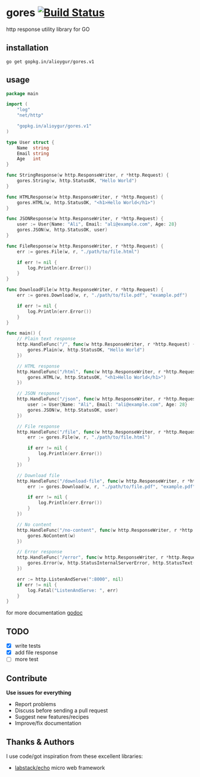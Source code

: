 # gores [![Build Status](https://travis-ci.org/alioygur/gores.svg?branch=master)](https://travis-ci.org/alioygur/gores)

http response utility library for GO


## installation

`go get gopkg.in/alioygur/gores.v1`


## usage

```go
package main

import (
	"log"
	"net/http"

	"gopkg.in/alioygur/gores.v1"
)

type User struct {
	Name  string
	Email string
	Age   int
}

func StringResponse(w http.ResponseWriter, r *http.Request) {
	gores.String(w, http.StatusOK, "Hello World")
}

func HTMLResponse(w http.ResponseWriter, r *http.Request) {
	gores.HTML(w, http.StatusOK, "<h1>Hello World</h1>")
}

func JSONResponse(w http.ResponseWriter, r *http.Request) {
	user := User{Name: "Ali", Email: "ali@example.com", Age: 28}
	gores.JSON(w, http.StatusOK, user)
}

func FileResponse(w http.ResponseWriter, r *http.Request) {
	err := gores.File(w, r, "./path/to/file.html")

	if err != nil {
		log.Println(err.Error())
	}
}

func DownloadFile(w http.ResponseWriter, r *http.Request) {
	err := gores.Download(w, r, "./path/to/file.pdf", "example.pdf")

	if err != nil {
		log.Println(err.Error())
	}
}

func main() {
	// Plain text response
	http.HandleFunc("/", func(w http.ResponseWriter, r *http.Request) {
		gores.Plain(w, http.StatusOK, "Hello World")
	})

	// HTML response
	http.HandleFunc("/html", func(w http.ResponseWriter, r *http.Request) {
		gores.HTML(w, http.StatusOK, "<h1>Hello World</h1>")
	})

	// JSON response
	http.HandleFunc("/json", func(w http.ResponseWriter, r *http.Request) {
		user := User{Name: "Ali", Email: "ali@example.com", Age: 28}
		gores.JSON(w, http.StatusOK, user)
	})

	// File response
	http.HandleFunc("/file", func(w http.ResponseWriter, r *http.Request) {
		err := gores.File(w, r, "./path/to/file.html")

		if err != nil {
			log.Println(err.Error())
		}
	})

	// Download file
	http.HandleFunc("/download-file", func(w http.ResponseWriter, r *http.Request) {
		err := gores.Download(w, r, "./path/to/file.pdf", "example.pdf")

		if err != nil {
			log.Println(err.Error())
		}
	})

	// No content
	http.HandleFunc("/no-content", func(w http.ResponseWriter, r *http.Request) {
		gores.NoContent(w)
	})

	// Error response
	http.HandleFunc("/error", func(w http.ResponseWriter, r *http.Request) {
		gores.Error(w, http.StatusInternalServerError, http.StatusText(http.StatusInternalServerError))
	})

	err := http.ListenAndServe(":8000", nil)
	if err != nil {
		log.Fatal("ListenAndServe: ", err)
	}
}
```

for more documentation [godoc](https://godoc.org/github.com/alioygur/gores)

## TODO

- [x] write tests
- [x] add file response
- [ ] more test

## Contribute

**Use issues for everything**

- Report problems
- Discuss before sending a pull request
- Suggest new features/recipes
- Improve/fix documentation

## Thanks & Authors

I use code/got inspiration from these excellent libraries:

- [labstack/echo](https://github.com/labstack/echo) micro web framework
